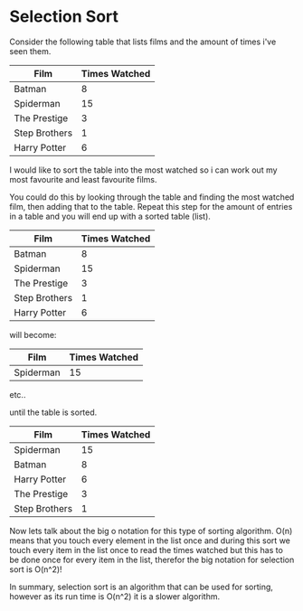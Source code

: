 # Selection Sort

Consider the following table that lists films and the amount of times i've seen them.

| Film          | Times Watched |
|---------------|---------------|
| Batman        | 8             |
| Spiderman     | 15            |
| The Prestige  | 3             |
| Step Brothers | 1             |
| Harry Potter  | 6             |

I would like to sort the table into the most watched so i can work out my most favourite and least favourite films. 

You could do this by looking through the table and finding the most watched film, then adding that to the table. Repeat this step for the amount of entries in a table and you will end up with a sorted table (list).

| Film          | Times Watched |        
|---------------|---------------|
| Batman        | 8             |
| Spiderman     | 15            |
| The Prestige  | 3             |
| Step Brothers | 1             |
| Harry Potter  | 6             | 

will become:

| Film      | Times Watched |
|-----------|---------------|
| Spiderman | 15            |

etc.. 

until the table is sorted.

| Film          | Times Watched |
|---------------|---------------|
| Spiderman     | 15            |
| Batman        | 8             |
| Harry Potter  | 6             |
| The Prestige  | 3             |
| Step Brothers | 1             |

Now lets talk about the big o notation for this type of sorting algorithm. O(n) means that you touch every element in the list once and during this sort we touch every item in the list once to read the times watched but this has to be done once for every item in the list, therefor the big notation for selection sort is O(n^2)!

In summary, selection sort is an algorithm that can be used for sorting, however as its run time is O(n^2) it is a slower algorithm.
